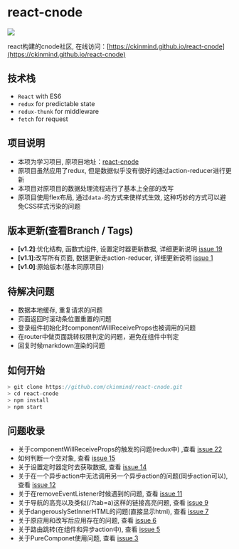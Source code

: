 # react-cnode
![](https://raw.githubusercontent.com/ckinmind/react-cnode/master/src/styles/images/screenshot.gif)

react构建的cnode社区, 在线访问：[https://ckinmind.github.io/react-cnode](https://ckinmind.github.io/react-cnode)

## 技术栈
- `React` with ES6
- `redux` for predictable state
- `redux-thunk` for middleware
- `fetch` for request

## 项目说明
- 本项为学习项目, 原项目地址：[react-cnode](https://github.com/lzxb/react-cnode)
- 原项目虽然应用了redux, 但是数据似乎没有很好的通过action-reducer进行更新
- 本项目对原项目的数据处理流程进行了基本上全部的改写
- 原项目使用flex布局, 通过`data-`的方式来使样式生效, 这种巧妙的方式可以避免CSS样式污染的问题

## 版本更新(查看Branch / Tags)
- **[v1.2]**:优化结构, 函数式组件, 设置定时器更新数据, 详细更新说明 [issue 19](https://github.com/ckinmind/react-cnode/issues/19)
- **[v1.1]**:改写所有页面, 数据更新走action-reducer, 详细更新说明 [issue 1](https://github.com/ckinmind/react-cnode/issues/1)
- **[v1.0]**:原始版本(基本同原项目)

## 待解决问题
- 数据本地缓存, 重复请求的问题
- 页面返回时滚动条位置重置的问题
- 登录组件初始化时componentWillReceiveProps也被调用的问题
- 在router中做页面跳转权限判定的问题，避免在组件中判定
- 回复时候markdown渲染的问题

## 如何开始
```js
> git clone https://github.com/ckinmind/react-cnode.git
> cd react-cnode
> npm install
> npm start
```

## 问题收录
- 关于componentWillReceiveProps的触发的问题(redux中) ,查看 [issue 22](https://github.com/ckinmind/react-cnode/issues/22)
- 如何判断一个空对象, 查看 [issue 15](https://github.com/ckinmind/react-cnode/issues/15)
- 关于设置定时器定时去获取数据,  查看 [issue 14](https://github.com/ckinmind/react-cnode/issues/14)
- 关于在一个异步action中无法调用另一个异步action的问题(同步action可以), 查看 [issue 12](https://github.com/ckinmind/react-cnode/issues/12)
- 关于在removeEventListener时候遇到的问题, 查看 [issue 11](https://github.com/ckinmind/react-cnode/issues/11)
- 关于导航的高亮以及类似(/?tab=a)这样的链接高亮问题, 查看 [issue 9](https://github.com/ckinmind/react-cnode/issues/9)
- 关于dangerouslySetInnerHTML的问题(直接显示html),  查看 [issue 7](https://github.com/ckinmind/react-cnode/issues/7)
- 关于原应用和改写后应用存在的问题, 查看 [issue 6](https://github.com/ckinmind/react-cnode/issues/6)
- 关于路由跳转(在组件和异步action中), 查看 [issue 5](https://github.com/ckinmind/react-cnode/issues/5)
- 关于PureComponet使用问题, 查看 [issue 3](https://github.com/ckinmind/react-cnode/issues/3)
